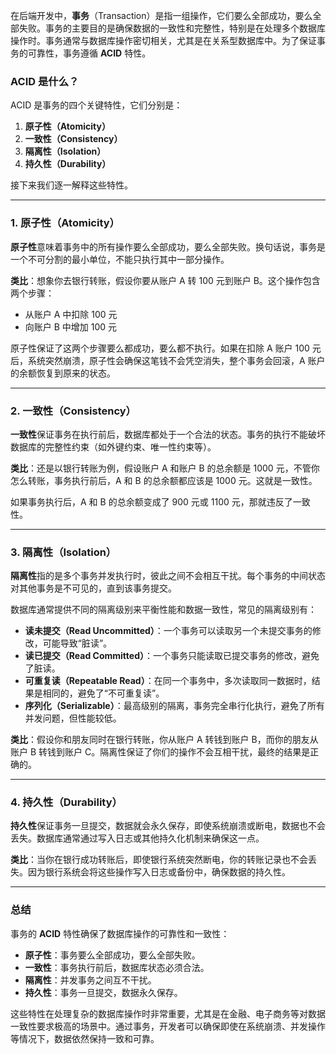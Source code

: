 在后端开发中，**事务**（Transaction）是指一组操作，它们要么全部成功，要么全部失败。事务的主要目的是确保数据的一致性和完整性，特别是在处理多个数据库操作时。事务通常与数据库操作密切相关，尤其是在关系型数据库中。为了保证事务的可靠性，事务遵循 **ACID** 特性。

### ACID 是什么？

ACID 是事务的四个关键特性，它们分别是：

1. **原子性（Atomicity）**
2. **一致性（Consistency）**
3. **隔离性（Isolation）**
4. **持久性（Durability）**

接下来我们逐一解释这些特性。

---

### 1. 原子性（Atomicity）

**原子性**意味着事务中的所有操作要么全部成功，要么全部失败。换句话说，事务是一个不可分割的最小单位，不能只执行其中一部分操作。

**类比**：想象你去银行转账，假设你要从账户 A 转 100 元到账户 B。这个操作包含两个步骤：

- 从账户 A 中扣除 100 元
- 向账户 B 中增加 100 元

原子性保证了这两个步骤要么都成功，要么都不执行。如果在扣除 A 账户 100 元后，系统突然崩溃，原子性会确保这笔钱不会凭空消失，整个事务会回滚，A 账户的余额恢复到原来的状态。

---

### 2. 一致性（Consistency）

**一致性**保证事务在执行前后，数据库都处于一个合法的状态。事务的执行不能破坏数据库的完整性约束（如外键约束、唯一性约束等）。

**类比**：还是以银行转账为例，假设账户 A 和账户 B 的总余额是 1000 元，不管你怎么转账，事务执行前后，A 和 B 的总余额都应该是 1000 元。这就是一致性。

如果事务执行后，A 和 B 的总余额变成了 900 元或 1100 元，那就违反了一致性。

---

### 3. 隔离性（Isolation）

**隔离性**指的是多个事务并发执行时，彼此之间不会相互干扰。每个事务的中间状态对其他事务是不可见的，直到该事务提交。

数据库通常提供不同的隔离级别来平衡性能和数据一致性，常见的隔离级别有：

- **读未提交（Read Uncommitted）**：一个事务可以读取另一个未提交事务的修改，可能导致“脏读”。
- **读已提交（Read Committed）**：一个事务只能读取已提交事务的修改，避免了脏读。
- **可重复读（Repeatable Read）**：在同一个事务中，多次读取同一数据时，结果是相同的，避免了“不可重复读”。
- **序列化（Serializable）**：最高级别的隔离，事务完全串行化执行，避免了所有并发问题，但性能较低。

**类比**：假设你和朋友同时在银行转账，你从账户 A 转钱到账户 B，而你的朋友从账户 B 转钱到账户 C。隔离性保证了你们的操作不会互相干扰，最终的结果是正确的。

---

### 4. 持久性（Durability）

**持久性**保证事务一旦提交，数据就会永久保存，即使系统崩溃或断电，数据也不会丢失。数据库通常通过写入日志或其他持久化机制来确保这一点。

**类比**：当你在银行成功转账后，即使银行系统突然断电，你的转账记录也不会丢失。因为银行系统会将这些操作写入日志或备份中，确保数据的持久性。

---

### 总结

事务的 **ACID** 特性确保了数据库操作的可靠性和一致性：

- **原子性**：事务要么全部成功，要么全部失败。
- **一致性**：事务执行前后，数据库状态必须合法。
- **隔离性**：并发事务之间互不干扰。
- **持久性**：事务一旦提交，数据永久保存。

这些特性在处理复杂的数据库操作时非常重要，尤其是在金融、电子商务等对数据一致性要求极高的场景中。通过事务，开发者可以确保即使在系统崩溃、并发操作等情况下，数据依然保持一致和可靠。
